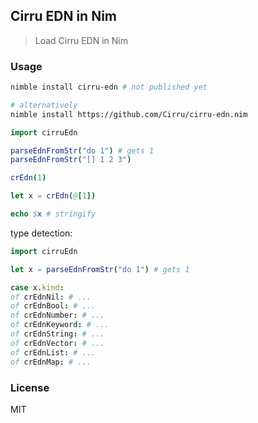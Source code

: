
Cirru EDN in Nim
----

> Load Cirru EDN in Nim

### Usage

```bash
nimble install cirru-edn # not published yet

# alternatively
nimble install https://github.com/Cirru/cirru-edn.nim
```

```nim
import cirruEdn

parseEdnFromStr("do 1") # gets 1
parseEdnFromStr("[] 1 2 3")

crEdn(1)

let x = crEdn(@[1])

echo $x # stringify
```

type detection:

```nim
import cirruEdn

let x = parseEdnFromStr("do 1") # gets 1

case x.kind:
of crEdnNil: # ...
of crEdnBool: # ...
of crEdnNumber: # ...
of crEdnKeyword: # ...
of crEdnString: # ...
of crEdnVector: # ...
of crEdnList: # ...
of crEdnMap: # ...
```

### License

MIT
